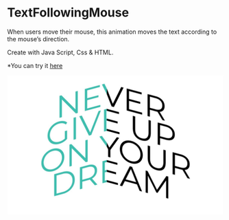 # TextFollowingMouse
When users move their mouse, this animation moves the text according to the mouse’s direction.

Create with Java Script, Css & HTML.

*You can try it [here](https://sh-anna.github.io/TextFollowingMouse/)

![](Capture.JPG)

